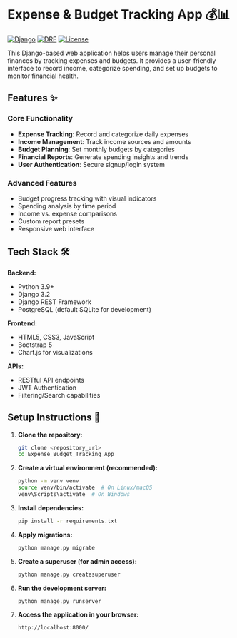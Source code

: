 # Expense & Budget Tracking App 💰📊

[![Django](https://img.shields.io/badge/Django-3.2-green.svg)](https://www.djangoproject.com/)
[![DRF](https://img.shields.io/badge/DRF-3.12-blue.svg)](https://www.django-rest-framework.org/)
[![License](https://img.shields.io/badge/License-MIT-yellow.svg)](https://opensource.org/licenses/MIT)

This Django-based web application helps users manage their personal finances by tracking expenses and budgets. It provides a user-friendly interface to record income, categorize spending, and set up budgets to monitor financial health.


## Features ✨

### Core Functionality
- **Expense Tracking**: Record and categorize daily expenses
- **Income Management**: Track income sources and amounts
- **Budget Planning**: Set monthly budgets by categories
- **Financial Reports**: Generate spending insights and trends
- **User Authentication**: Secure signup/login system

### Advanced Features
- Budget progress tracking with visual indicators
- Spending analysis by time period
- Income vs. expense comparisons
- Custom report presets
- Responsive web interface

## Tech Stack 🛠️

**Backend:**
- Python 3.9+
- Django 3.2
- Django REST Framework
- PostgreSQL (default SQLite for development)

**Frontend:**
- HTML5, CSS3, JavaScript
- Bootstrap 5
- Chart.js for visualizations

**APIs:**
- RESTful API endpoints
- JWT Authentication
- Filtering/Search capabilities


## Setup Instructions 🚀

1.  **Clone the repository:**

    ```bash
    git clone <repository_url>
    cd Expense_Budget_Tracking_App
    ```

2.  **Create a virtual environment (recommended):**

    ```bash
    python -m venv venv
    source venv/bin/activate  # On Linux/macOS
    venv\Scripts\activate  # On Windows
    ```

3.  **Install dependencies:**

    ```bash
    pip install -r requirements.txt  
    ```

4.  **Apply migrations:**

    ```bash
    python manage.py migrate
    ```

5.  **Create a superuser (for admin access):**

    ```bash
    python manage.py createsuperuser
    ```

6.  **Run the development server:**

    ```bash
    python manage.py runserver
    ```

7.  **Access the application in your browser:**

    ```
    http://localhost:8000/
    ```